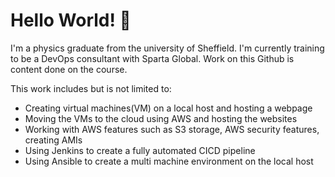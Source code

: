 # Hello World! 👋

I'm a physics graduate from the university of Sheffield. I'm currently training to be a DevOps consultant with Sparta Global. Work on this Github is content done on the course.

This work includes but is not limited to:
- Creating virtual machines(VM) on a local host and hosting a webpage
- Moving the VMs to the cloud using AWS and hosting the websites 
- Working with AWS features such as S3 storage, AWS security features, creating AMIs 
- Using Jenkins to create a fully automated CICD pipeline
- Using Ansible to create a multi machine environment on the local host